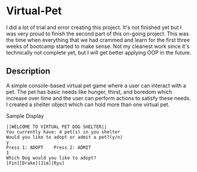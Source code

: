 # Virtual-Pet
I did a lot of trial and error creating this project. It's not finished yet but I was very proud to finish the second part of this on-going project. This was the time when everything that we had crammed and learn for the first three weeks of bootcamp started to make sense. Not my cleanest work since it's technically not complete yet, but I will get better applying OOP in the future.

## Description
A simple console-based virtual pet game where a user can interact with a pet. The pet has basic needs like hunger, thirst, and boredom which increase over time and the user can perform actions to satisfy these needs. I created a shelter object which can hold more than one virtual pet. 

Sample Display
```
||WELCOME TO VIRTUAL PET DOG SHELTER||
You currently have: 4 pet(s) in you shelter
Would you like to adopt or admit a pet?(y/n) 
y
Press 1: ADOPT    Press 2: ADMIT
1
Which Dog would you like to adopt? 
[Fin][Drake][Jim][Ryu]
```



